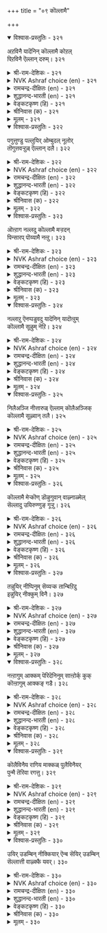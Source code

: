 +++
title = "०९ कॊल्लामै"

+++


<details open><summary>विश्वास-प्रस्तुतिः - ३२१</summary>

अऱविनै यादॆनिन् कॊल्लामै कोऱल्  
पिऱविनै ऎल्लान् दरुम्।      ३२१
</details>

<details><summary>श्री-राम-देशिकः - ३२१</summary>

प्राणिनामवधेनैव सर्वपुण्यफलं भवेत् ।  
हननात्प्राणिवर्गाणां सर्व पापफलं भवेत् ॥ ३२१॥
</details>

<details><summary>NVK Ashraf choice (en) - ३२१</summary>

०३२१
What is virtue? It is not to kill,
For killing causes every ill.
( Shuddhananda Bharatiar)
</details>

<details><summary>रामचन्द्र-दीक्षितः (en) - ३२१</summary>

321\. 'aṟaviṉai yātu?' eṉiṉ, kollāmai; kōṟal  
piṟa viṉai ellām tarum.

321\. If you ask what is the sum total of virtues, it is non-killing; killing begets sin.  
</details>

<details><summary>शुद्धानन्द-भारती (en) - ३२१</summary>

1\. அறவினை யாதெனில் கொல்லாமை கோறல்  
பிறவினை எல்லாம் தரும்  
What is Virtue? 'Tis not to kill  
For killing causes every ill.        321  
</details>

<details><summary>वेङ्कटकृष्ण (हि) - ३२१</summary>

321
धर्म-कृत्य का अर्थ है, प्राणी-वध का त्याग ।  
प्राणी-हनन दिलायगा, सर्व-पाप-फल-भाग ॥
</details>

<details><summary>श्रीनिवास (क) - ३२१</summary>

321. धर्मवाद कार्य यावुदॆन्दरॆ कॊल्लदिरुवुदु; कॊल्लुवुदु धर्मवल्लद पाप कार्यगळन्नु उण्टु माडुवुदु.

</details>

<details><summary>मूलम् - ३२१</summary>

अऱविऩै यादॆऩिऩ् कॊल्लामै कोऱल्
पिऱविऩै ऎल्लान् दरुम्। ३२१
</details>

<details open><summary>विश्वास-प्रस्तुतिः - ३२२</summary>

पगुत्तुण्डु पल्लुयिर् ओम्बुदल् नूलोर्  
तॊगुत्तवऱ्ऱुळ् ऎल्लान् दलै।      ३२२
</details>

<details><summary>श्री-राम-देशिकः - ३२२</summary>

लब्धं विभज्य भुक्त्वा तु यत्प्राणिपरिरक्षणम् ।  
शास्त्रकारोक्त धर्मेषु प्रशस्तमिदमीर्यते ॥ ३२२॥
</details>

<details><summary>NVK Ashraf choice (en) - ३२२</summary>

०३२२
The chief of all codes ever written
Is to share your food and protect all life.
(N.V.K. Ashraf)
</details>

<details><summary>रामचन्द्र-दीक्षितः (en) - ३२२</summary>

322\. pakuttu uṇṭu, pal uyir ōmputal nūlōr  
tokuttavaṟṟuḷ ellām talai.

322\. All the scriptures emphasise the virtue of hospitality and the creed of non-violence.  
</details>

<details><summary>शुद्धानन्द-भारती (en) - ३२२</summary>

2\. பகுத்துண்டு பல்லுயிர் ஓம்புதல் நூலோர்  
தொகுத்தவற்றுள் எல்லாந் தலை.  
Share the food and serve all lives  
This is the law of all the laws.        322  
</details>

<details><summary>वेङ्कटकृष्ण (हि) - ३२२</summary>

322
खाना बाँट क्षुधार्त्त को, पालन कर सब जीव ।  
शास्त्रकार मत में यही, उत्तम नीति अतीव ॥
</details>

<details><summary>श्रीनिवास (क) - ३२२</summary>

322. इद्दुदन्नु हञ्चिकॊण्डु उण्टु हलवु जीवगळन्नु कापाडुवुदे, शास्त्रज्ञरु हेळिरुव धर्मगळल्लॆल्ल मिगिलादुदु.

</details>

<details><summary>मूलम् - ३२२</summary>

पगुत्तुण्डु पल्लुयिर् ओम्बुदल् नूलोर्
तॊगुत्तवऱ्ऱुळ् ऎल्लान् दलै। ३२२
</details>

<details open><summary>विश्वास-प्रस्तुतिः - ३२३</summary>

ऒऩ्ऱाग नल्लदु कॊल्लामै मऱ्ऱदन्  
पिन्सारप् पॊय्यामै नऩ्ऱु।      ३२३
</details>

<details><summary>श्री-राम-देशिकः - ३२३</summary>

आद्यो निरुपमो धर्मः प्राणिनामवधो मतः ।  
विमृष्टे सत्यकथनं द्वितीयं स्थानमर्हति ॥ ३२३॥
</details>

<details><summary>NVK Ashraf choice (en) - ३२३</summary>

०३२३
The first and foremost good is 'Non killing'.
Next to it in rank comes 'Not lying'.
(N.V.K. Ashraf)
</details>

<details><summary>रामचन्द्र-दीक्षितः (en) - ३२३</summary>

323\. oṉṟāka nallatu kollāmai; maṟṟu ataṉ  
piṉcārap poyyāmai naṉṟu.

323\. The crown of all virtues is non-violence. Next comes non-lying.  
</details>

<details><summary>शुद्धानन्द-भारती (en) - ३२३</summary>

3\. ஒன்றாக நல்லது கொல்லாமை மற்றுஅதன்  
பின்சாரப் பொய்யாமை நன்று.  
Not to kill is unique good  
The next, not to utter falsehood.        323  
</details>

<details><summary>वेङ्कटकृष्ण (हि) - ३२३</summary>

323
प्राणी-हनन निषेध का, अद्वितीय है स्थान ।  
तदनन्तर ही श्रेष्ठ है, मिथ्या-वर्जन मान ॥
</details>

<details><summary>श्रीनिवास (क) - ३२३</summary>

323. कॊल्लदिरुवुदु ऎल्लदक्कू मेलाद ऒळ्ळॆय गुण; सुळ्ळु हेळदिरुवुदु अदक्कॆ ऎरडनॆयदु.

</details>

<details><summary>मूलम् - ३२३</summary>

ऒऩ्ऱाग नल्लदु कॊल्लामै मऱ्ऱतऩ्
पिऩ्सारप् पॊय्यामै नऩ्ऱु। ३२३
</details>

<details open><summary>विश्वास-प्रस्तुतिः - ३२४</summary>

नल्लाऱु ऎनप्पडुवदु यादॆनिन् यादॊऩ्ऱुम्  
कॊल्लामै सूऴुम् नॆऱि।      ३२४
</details>

<details><summary>श्री-राम-देशिकः - ३२४</summary>

अकृत्वा प्राणिनां हत्यां लक्ष्यमार्गे प्रवर्तनम् ।  
मोक्षादिलोकजनकः सन्मार्ग इति मन्यते ॥ ३२४॥
</details>

<details><summary>NVK Ashraf choice (en) - ३२४</summary>

०३२४
What is the perfect path?
It is the path of avoiding killing anything.
(N.V.K. Ashraf)
</details>

<details><summary>रामचन्द्र-दीक्षितः (en) - ३२४</summary>

324\. 'nallāṟu eṉappaṭuvatu yātu?' eṉiṉ, yātu oṉṟum  
kollāmai cūḻum neṟi.

324\. The path of rectitude is the path of non-violence.  
</details>

<details><summary>शुद्धानन्द-भारती (en) - ३२४</summary>

4\. நல்லாறு எனப்படுவது யாதெனின் யாதொன்றும்  
கொல்லாமை சூழும் நெறி.  
What way is good? That we can say  
The way away from heat to slay.        324  
</details>

<details><summary>वेङ्कटकृष्ण (हि) - ३२४</summary>

324
लक्षण क्या उस पंथ का, जिसको कहें सुपंथ ।  
जीव-हनन वर्जन करे, जो पथ वही सुपंथ ॥
</details>

<details><summary>श्रीनिवास (क) - ३२४</summary>

324. यावॊन्दु प्राणियन्नु कॊल्लुवुदन्नु तप्पिसुव मार्गवे शास्त्रग्रन्थगळु हेळुव मार्गगळल्लॆल्ल ऒळ्ळॆयदु.

</details>

<details><summary>मूलम् - ३२४</summary>

नल्लाऱु ऎऩप्पडुवदु यादॆऩिऩ् यादॊऩ्ऱुम्
कॊल्लामै सूऴुम् नॆऱि। ३२४
</details>

<details open><summary>विश्वास-प्रस्तुतिः - ३२५</summary>

निलैअञ्जि नीत्तारुळ् ऎल्लाम् कॊलैअञ्जिक्  
कॊल्लामै सूऴ्वान् तलै।      ३२५
</details>

<details><summary>श्री-राम-देशिकः - ३२५</summary>

अवधाख्यं वरं धर्मे यः सदा परिरक्षति ।  
संसारभीत्या संन्यास भाजिनोऽप्युत्तमो हि सः ॥ ३२५॥
</details>

<details><summary>NVK Ashraf choice (en) - ३२५</summary>

०३२५
Of all who renounce fearing instability, the foremost is he
Who avoids killing fearing murder. *
(M.S. Poornalingam Pillai)
</details>

<details><summary>रामचन्द्र-दीक्षितः (en) - ३२५</summary>

325\. nilai añci nīttāruḷ ellām, kolai añcik  
kollāmai cūḻvāṉ, talai.

325\. Far greater than an ascetic who renounces the fleeting world is the follower of non-violence.  
</details>

<details><summary>शुद्धानन्द-भारती (en) - ३२५</summary>

5\. நிலைஅஞ்சி நீத்தாருள் எல்லாம் கொலைஅஞ்சிக்  
கொல்லாமை சூழ்வான் தலை  
Of saints who renounce birth-fearing  
The head is he who dreads killing.        325  
</details>

<details><summary>वेङ्कटकृष्ण (हि) - ३२५</summary>

325
जीवन से भयभीत हो, जो होते हैं संत ।  
वध-भय से वध त्याग दे, उनमें वही महंत ॥
</details>

<details><summary>श्रीनिवास (क) - ३२५</summary>

325. संसार, हुट्टुगळ नॆलॆगञ्जि, आशगळन्नु तॊरॆदु सन्यासिगळादवरल्लियू, कॊलॆगञ्जि कॊल्लदिरुव धर्मवन्नु
कैकॊण्डवरे मेलादवरु ऎनिसिकॊळ्ळुत्तारॆ.

</details>

<details><summary>मूलम् - ३२५</summary>

निलैअञ्जि नीत्तारुळ् ऎल्लाम् कॊलैअञ्जिक्
कॊल्लामै सूऴ्वाऩ् तलै। ३२५
</details>

<details open><summary>विश्वास-प्रस्तुतिः - ३२६</summary>

कॊल्लामै मेऱ्कॊण् डॊऴुगुवान् वाऴ्नाळ्मेल्  
सॆल्लादु उयिरुण्णुङ् गूऱ्ऱु।      ३२६
</details>

<details><summary>श्री-राम-देशिकः - ३२६</summary>

अवधाख्ये वरे धर्मे विद्यमानस्य शाश्वतम् ।  
जीवितेऽग्रये कृतान्तोऽपि न विशेत् प्राणभक्षकः ॥ ३२६॥
</details>

<details><summary>NVK Ashraf choice (en) - ३२६</summary>

०३२६
Death that eats up life spares the breath of him
Who puts no life to death.
(P.S. Sundaram), ( Shuddhananda Bharatiar)
</details>

<details><summary>रामचन्द्र-दीक्षितः (en) - ३२६</summary>

326\. kollāmai mēṟkoṇṭu oḻukuvāṉ vāḻnāḷmēl  
cellātu, uyir uṇṇum kūṟṟu.

326\. Yama, the Destroyer of life, never invades the realm where non-violence prevails.  
</details>

<details><summary>शुद्धानन्द-भारती (en) - ३२६</summary>

6\. கொல்லாமை மேற்கொண் டொழுகுவான் வாழ்நாள்மேல்  
செல்லாது உயிருண்ணுங் கூற்று.  
Life-eating-Death shall spare the breath  
Of him who no life puts to death.        326  
</details>

<details><summary>वेङ्कटकृष्ण (हि) - ३२६</summary>

326
हाथ उठावेगा नहीं जीवन-भक्षक काल ।  
उस जीवन पर, जो रहें, वध-निषेध-व्रत-पाल ॥
</details>

<details><summary>श्रीनिवास (क) - ३२६</summary>

326. कॊल्लदिरुव धर्मवन्नु कैकॊण्डु नडॆयुववन बाळनडॆय मेलॆ जीवगळन्नु कॊण्डुम्ब मृत्यु बन्दु
ऎरगलारदु.

</details>

<details><summary>मूलम् - ३२६</summary>

कॊल्लामै मेऱ्कॊण् डॊऴुगुवाऩ् वाऴ्नाळ्मेल्
सॆल्लादु उयिरुण्णुङ् गूऱ्ऱु। ३२६
</details>

<details open><summary>विश्वास-प्रस्तुतिः - ३२७</summary>

तन्नुयिर् नीप्पिनुम् सॆय्यऱ्क तान्बिऱिदु  
इन्नुयिर् नीक्कुम् विनै।      ३२७
</details>

<details><summary>श्री-राम-देशिकः - ३२७</summary>

आत्मानो मरणं वापि जायतां प्राणिमूलकम् ।  
न कार्या प्राणिनां हत्या स्वात्मरक्षणमिच्छता ॥ ३२७॥
</details>

<details><summary>NVK Ashraf choice (en) - ३२७</summary>

०३२७
Avoid removing the dear life of another
Even when your own life is under threat.
(N.V.K. Ashraf)
</details>

<details><summary>रामचन्द्र-दीक्षितः (en) - ३२७</summary>

327\. taṉ uyir nīppiṉum ceyyaṟka-tāṉ piṟitu  
iṉ uyir nīkkum viṉai.

327\. Do not commit any act of violence though your life is in peril.  
</details>

<details><summary>शुद्धानन्द-भारती (en) - ३२७</summary>

7\. தன்னுயிர் நீப்பினும் செய்யற்க தான்பிறிது  
இன்னுயிர் நீக்கும் வினை.  
Kill not life that others cherish  
Even when your life must perish.        327  
</details>

<details><summary>वेङ्कटकृष्ण (हि) - ३२७</summary>

327
प्राण-हानि अपनी हुई, तो भी हो निज धर्म ।  
अन्यों के प्रिय प्राण का, करें न नाशक कर्म ॥
</details>

<details><summary>श्रीनिवास (क) - ३२७</summary>

327. तन्न प्राण होदरू (अदर रक्षणॆगागि) बेरॊन्दु इनियॊडलन्नु कॊनॆगाणिसुव कॊलॆगॆलस माडबारदु.

</details>

<details><summary>मूलम् - ३२७</summary>

तऩ्ऩुयिर् नीप्पिऩुम् सॆय्यऱ्क ताऩ्पिऱिदु
इऩ्ऩुयिर् नीक्कुम् विऩै। ३२७
</details>

<details open><summary>विश्वास-प्रस्तुतिः - ३२८</summary>

नऩ्ऱागुम् आक्कम् पॆरिदॆनिनुम् साऩ्ऱोर्क् कुक्  
कॊऩ्ऱागुम् आक्कङ् गडै।      ३२८
</details>

<details><summary>श्री-राम-देशिकः - ३२८</summary>

जीवनां हत्यया श्रेष्ठं भाग्यं कामं भवेद् भॄशम् ।  
वधमूलगातं भाग्यं सन्तः पश्यन्ति गार्हितम् ॥ ३२८॥
</details>

<details><summary>NVK Ashraf choice (en) - ३२८</summary>

०३२८
However great its gains,
The wise despise the profits of slaughter.
(P.S. Sundaram)
</details>

<details><summary>रामचन्द्र-दीक्षितः (en) - ३२८</summary>

328\. naṉṟu ākum ākkam peritu eṉiṉum, cāṉṟōrkkuk  
koṉṟu ākum ākkam kaṭai.

328\. The truly great scorn the riches acquired through slaughter.  
</details>

<details><summary>शुद्धानन्द-भारती (en) - ३२८</summary>

8\. நன்றாகும் ஆக்கம் பெரிதெனினும் சான்றோர்க்குக்  
கொன்றாகும் ஆக்கம் கடை.  
The gain of slaughter is a vice  
Though deemed good in sacrifice.        328  
</details>

<details><summary>वेङ्कटकृष्ण (हि) - ३२८</summary>

328
वध-मूलक धन प्राप्ति से, यद्यपि हो अति प्रेय ।  
संत महात्मा को वही, धन निकृष्ट है ज्ञेय ॥
</details>

<details><summary>श्रीनिवास (क) - ३२८</summary>

328. (यज्ञ यागादिगळल्लि) कॊलॆ माडुवुदरिन्द ऎष्टे हिरिदाद सुख सम्पत्तुगळु उण्टादरू, तिळिदवर दृष्टियल्लि,
कॊल्लुवुदरिन्द बरुव सिरियु कीळादुदु.

</details>

<details><summary>मूलम् - ३२८</summary>

नऩ्ऱागुम् आक्कम् पॆरिदॆऩिऩुम् साऩ्ऱोर्क् कुक्
कॊऩ्ऱागुम् आक्कङ् गडै। ३२८
</details>

<details open><summary>विश्वास-प्रस्तुतिः - ३२९</summary>

कॊलैविनैय रागिय माक्कळ् पुलैविनैयर्  
पुन्मै तॆरिवा रगत्तु।      ३२९
</details>

<details><summary>श्री-राम-देशिकः - ३२९</summary>

वधदोषं विजानन्तः सन्तो हत्याकारन् जनान् ।  
कुलीनानपि चण्डालसमान् पश्यन्ति कर्मणा ॥ ३२९॥
</details>

<details><summary>NVK Ashraf choice (en) - ३२९</summary>

०३२९
Men who practice slaughter as a profession
Are placed amongst men of disgrace. *
(S.M. Diaz)
</details>

<details><summary>रामचन्द्र-दीक्षितः (en) - ३२९</summary>

329\. kolai viṉaiyar ākiya mākkaḷ pulai viṉaiyar,  
puṉmai terivār akattu.

329\. In the eyes of the discerning, men given to slaughter are but churls.  
</details>

<details><summary>शुद्धानन्द-भारती (en) - ३२९</summary>

9\. கொலைவினைய ராகிய மாக்கள் புலைவினையர்  
புன்மை தெரிவா ரகத்து.  
Those who live by slaying are  
Eaters of carrion bizarre!        329  
</details>

<details><summary>वेङ्कटकृष्ण (हि) - ३२९</summary>

329
प्राणी-हत्या की जिन्हें, निकृष्टता का भान ।  
उनके मत में वधिक जन, हैं चण्डाल मलान ॥
</details>

<details><summary>श्रीनिवास (क) - ३२९</summary>

329. कीळु कॆलस यावुदु ऎन्दु तिळिदवर मनस्सिनल्लि, कॊलॆगॆलस माडुववरु हॊलॆगॆलसदवरॆन्दु गणिसल्पडुत्तारॆ.

</details>

<details><summary>मूलम् - ३२९</summary>

कॊलैविऩैय रागिय माक्कळ् पुलैविऩैयर्
पुऩ्मै तॆरिवा रगत्तु। ३२९
</details>

<details open><summary>विश्वास-प्रस्तुतिः - ३३०</summary>

उयिर् उडम्बिन् नीक्कियार् ऎन्ब सॆयिर् उडम्बिन्  
सॆल्लात्ती वाऴ्क्कै यवर्।      ३३०
</details>

<details><summary>श्री-राम-देशिकः - ३३०</summary>

रुग्णान् दरिद्रान् शास्त्रज्ञाः पश्यन्तो नीवजीवनान् ।  
᳚इमे जन्मान्तरे जघ्नुः प्राणा'' नित्येव जानते ॥ ३३०॥
</details>

<details><summary>NVK Ashraf choice (en) - ३३०</summary>

०३३०
A deprived life of diseased bodies, they say,
Comes from depriving the life of another. *
(Satguru Subramuniyaswami), (W.H. Drew and J. Lazarus)
</details>

<details><summary>रामचन्द्र-दीक्षितः (en) - ३३०</summary>

330\. 'uyir uṭampiṉ nīkkiyār' eṉpa-'ceyir uṭampiṉ  
cellāt tī vāḻkkaiyavar'.

330\. Behold the Lazarus, he is guilty of acts of violence in his former birth.
</details>

<details><summary>शुद्धानन्द-भारती (en) - ३३०</summary>

10\. உயிர்உடம்பின் நீக்கியார் என்ப செயிர்உடம்பின்  
செல்லாத்தீ வாழ்க்கை யவர்  
The loathsome poor sickly and sore  
Are killers stained by blood before        330  
</details>

<details><summary>वेङ्कटकृष्ण (हि) - ३३०</summary>

330
जीवन नीच दरिद्र हो, जिसका रुग्ण शरीर ।  
कहते बुथ, उसने किया, प्राण-वियुक्त शरीर ॥
</details>

<details><summary>श्रीनिवास (क) - ३३०</summary>

330. (हिन्दिन जन्मदल्लि) प्राणवन्नु ऒडलिनिन्द बेर्पडिसिदवरे (कॊलॆगडुकरे) ई जन्मदल्लि रोगरुजिनगळिन्द नवॆदु
कीळाद बाळु नडॆसुवरु ऎन्दु (बल्लवरु) हेळुवरु.
</details>

<details><summary>मूलम् - ३३०</summary>

उयिर् उडम्बिऩ् नीक्कियार् ऎऩ्प सॆयिर् उडम्बिऩ्
सॆल्लात्ती वाऴ्क्कै यवर्। ३३०
</details>

